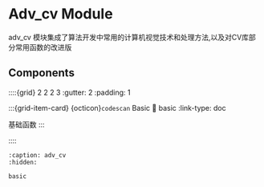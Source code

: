 # Adv_cv Module

adv_cv 模块集成了算法开发中常用的计算机视觉技术和处理方法,以及对CV库部分常用函数的改进版


## Components
::::{grid} 2 2 2 3
:gutter: 2
:padding: 1

:::{grid-item-card} {octicon}`codescan` Basic
:link: basic
:link-type: doc

基础函数
:::

::::



```{toctree}
:caption: adv_cv
:hidden:

basic
```
